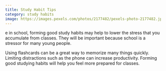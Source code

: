 ```yaml
---
title: Study Habit Tips
category: study habits
image: https://images.pexels.com/photos/2177482/pexels-photo-2177482.jpeg?auto=compress&cs=tinysrgb&w=1260&h=750&dpr=2
---
```

e in school, forming good study habits may help to lower the stress that you accumulate from classes. They will be important because school is a stressor for many young people.

Using flashcards  can be a great way to memorize many things quickly. Limiting distractions such as the phone can increase productivity. Forming good studying habits will help you feel more prepared for classes.
